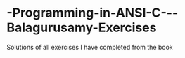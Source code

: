# -Programming-in-ANSI-C---Balagurusamy-Exercises
Solutions of all exercises I have completed from the book
